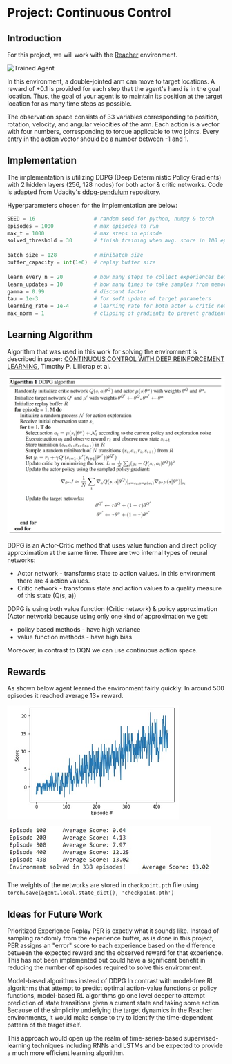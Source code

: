 [//]: # (Image References)

[learning_scores]: learning_scores.jpg "Learning Scores"
[learning_scores_list]: learning_scores_list.jpg "Learning Scores List"
[algorithm]: algorithm.jpg "DDPG Algorithm"
[image1]: https://user-images.githubusercontent.com/10624937/43851024-320ba930-9aff-11e8-8493-ee547c6af349.gif "Trained Agent"


# Project: Continuous Control

## Introduction

For this project, we will work with the [Reacher](https://github.com/Unity-Technologies/ml-agents/blob/master/docs/Learning-Environment-Examples.md#reacher) environment.

![Trained Agent][image1]

In this environment, a double-jointed arm can move to target locations. A reward of +0.1 is provided for each step that the agent's hand is in the goal location. Thus, the goal of your agent is to maintain its position at the target location for as many time steps as possible.

The observation space consists of 33 variables corresponding to position, rotation, velocity, and angular velocities of the arm. Each action is a vector with four numbers, corresponding to torque applicable to two joints. Every entry in the action vector should be a number between -1 and 1.

## Implementation

The implementation is utilizing DDPG (Deep Deterministic Policy Gradients) with 2 hidden layers (256, 128 nodes) for both actor & critic networks.
Code is adapted from Udacity's [ddpg-pendulum](https://github.com/udacity/deep-reinforcement-learning/tree/master/ddpg-pendulum) repository.

Hyperparameters chosen for the implementation are below:

```python
SEED = 16                   # random seed for python, numpy & torch
episodes = 1000             # max episodes to run
max_t = 1000                # max steps in episode
solved_threshold = 30       # finish training when avg. score in 100 episodes crosses this threshold

batch_size = 128            # minibatch size
buffer_capacity = int(1e6)  # replay buffer size

learn_every_n = 20          # how many steps to collect experiences before learning
learn_updates = 10          # how many times to take samples from memory while learning
gamma = 0.99                # discount factor
tau = 1e-3                  # for soft update of target parameters
learning_rate = 1e-4        # learning rate for both actor & critic networks
max_norm = 1                # clipping of gradients to prevent gradient explosion
```

## Learning Algorithm

Algorithm that was used in this work for solving the enviromnent is described in paper: 
[CONTINUOUS CONTROL WITH DEEP REINFORCEMENT LEARNING](https://arxiv.org/pdf/1509.02971.pdf), Timothy P. Lillicrap et al.

![DDPG Algorithm][algorithm]

DDPG is an Actor-Critic method that uses value function and direct policy approximation at the same time.
There are two internal types of neural networks:
- Actor network - transforms state to action values. In this environment there are 4 action values.
- Critic network - transforms state and action values to a quality measure of this state (Q(s, a))


DDPG is using both value function (Critic network) & policy approximation (Actor network) because using only one kind of approximation we get:

- policy based methods - have high variance
- value function methods - have high bias

Moreover, in contrast to DQN we can use continuous action space.

## Rewards

As shown below agent learned the environment fairly quickly. In around 500 episodes it reached average 13+ reward. 

![Learning Scores Chart][learning_scores]

![Learning Scores List][learning_scores_list]

The weights of the networks are stored in `checkpoint.pth` file using `torch.save(agent.local.state_dict(), 'checkpoint.pth')`

## Ideas for Future Work

Prioritized Experience Replay
PER is exactly what it sounds like. Instead of sampling randomly from the experience buffer, as is done in this project, PER assigns an "error" score to each experience based on the difference between the expected reward and the observed reward for that experience. This has not been implemented but could have a significant benefit in reducing the number of episodes required to solve this environment.

Model-based algorithms instead of DDPG
In contrast with model-free RL algorithms that attempt to predict optimal action-value functions or policy functions, model-based RL algorithms go one level deeper to attempt prediction of state transitions given a current state and taking some action. Because of the simplicity underlying the target dynamics in the Reacher environments, it would make sense to try to identify the time-dependent pattern of the target itself.

This approach would open up the realm of time-series-based supervised-learning techniques including RNNs and LSTMs and be expected to provide a much more efficient learning algorithm.